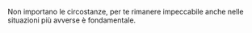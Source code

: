 Non importano le circostanze, per te rimanere impeccabile anche nelle situazioni più avverse è fondamentale.